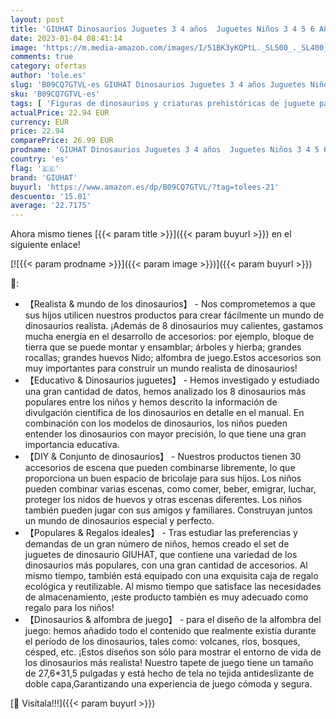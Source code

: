 ```yaml
---
layout: post
title: 'GIUHAT Dinosaurios Juguetes 3 4 años  Juguetes Niños 3 4 5 6 Años Regalo Niña 3-6 Años Regalo Navidad Niño Regalos Cumpleaños Niños Colegio 3 4 5 Años Juguetes'
date: 2023-01-04 08:41:14
image: 'https://m.media-amazon.com/images/I/51BK3yKQPtL._SL500_._SL400_.jpg'
comments: true
category: ofertas
author: 'tole.es'
slug: 'B09CQ7GTVL-es GIUHAT Dinosaurios Juguetes 3 4 años Juguetes Niños 3 4 5...'
sku: 'B09CQ7GTVL-es'
tags: [ 'Figuras de dinosaurios y criaturas prehistóricas de juguete para niños','Juguetes','Juguetes y juegos','Muñecos y figuras','giuhat','navidad','🇪🇸', ]
actualPrice: 22.94 EUR
currency: EUR
price: 22.94
comparePrice: 26.99 EUR
prodname: 'GIUHAT Dinosaurios Juguetes 3 4 años  Juguetes Niños 3 4 5 6 Años Regalo Niña 3-6 Años Regalo Navidad Niño Regalos Cumpleaños Niños Colegio 3 4 5 Años Juguetes'
country: 'es'
flag: '🇪🇸'
brand: 'GIUHAT'
buyurl: 'https://www.amazon.es/dp/B09CQ7GTVL/?tag=tolees-21'
descuento: '15.01'
average: '22.7175'
---
```


Ahora mismo tienes [{{< param title >}}]({{< param buyurl >}}) en el siguiente enlace!

[![{{< param prodname >}}]({{< param image >}})]({{< param buyurl >}})

🔎:

- 【Realista & mundo de los dinosaurios】 - Nos comprometemos a que sus hijos utilicen nuestros productos para crear fácilmente un mundo de dinosaurios realista. ¡Además de 8 dinosaurios muy calientes, gastamos mucha energía en el desarrollo de accesorios: por ejemplo, bloque de tierra que se puede montar y ensamblar; árboles y hierba; grandes rocallas; grandes huevos Nido; alfombra de juego.Estos accesorios son muy importantes para construir un mundo realista de dinosaurios!
- 【Educativo & Dinosaurios juguetes】 - Hemos investigado y estudiado una gran cantidad de datos, hemos analizado los 8 dinosaurios más populares entre los niños y hemos descrito la información de divulgación científica de los dinosaurios en detalle en el manual. En combinación con los modelos de dinosaurios, los niños pueden entender los dinosaurios con mayor precisión, lo que tiene una gran importancia educativa.
- 【DIY & Conjunto de dinosaurios】 - Nuestros productos tienen 30 accesorios de escena que pueden combinarse libremente, lo que proporciona un buen espacio de bricolaje para sus hijos. Los niños pueden combinar varias escenas, como comer, beber, emigrar, luchar, proteger los nidos de huevos y otras escenas diferentes. Los niños también pueden jugar con sus amigos y familiares. Construyan juntos un mundo de dinosaurios especial y perfecto.
- 【Populares & Regalos ideales】 - Tras estudiar las preferencias y demandas de un gran número de niños, hemos creado el set de juguetes de dinosaurio GIUHAT, que contiene una variedad de los dinosaurios más populares, con una gran cantidad de accesorios. Al mismo tiempo, también está equipado con una exquisita caja de regalo ecológica y reutilizable. Al mismo tiempo que satisface las necesidades de almacenamiento, ¡este producto también es muy adecuado como regalo para los niños!
- 【Dinosaurios & alfombra de juego】 - para el diseño de la alfombra del juego: hemos añadido todo el contenido que realmente existía durante el período de los dinosaurios, tales como: volcanes, ríos, bosques, césped, etc. ¡Estos diseños son sólo para mostrar el entorno de vida de los dinosaurios más realista! Nuestro tapete de juego tiene un tamaño de 27,6*31,5 pulgadas y está hecho de tela no tejida antideslizante de doble capa,Garantizando una experiencia de juego cómoda y segura.

[🛒 Visítala!!!]({{< param buyurl >}})
